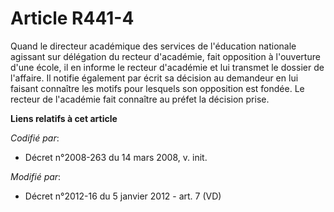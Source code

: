 # Article R441-4

Quand               le directeur académique des services de l'éducation nationale agissant sur délégation du recteur
d'académie, fait opposition à l'ouverture d'une école, il en informe le recteur d'académie et lui transmet le dossier de
l'affaire. Il notifie également par écrit sa décision au demandeur en lui faisant connaître les motifs pour lesquels son
opposition est fondée. Le recteur de l'académie fait connaître au préfet la décision prise.

**Liens relatifs à cet article**

_Codifié par_:

  - Décret n°2008-263 du 14 mars 2008, v. init.

_Modifié par_:

  - Décret n°2012-16 du 5 janvier 2012 - art. 7 (VD)
